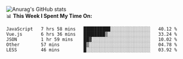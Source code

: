 
![Anurag's GitHub stats](https://github-readme-stats.vercel.app/api?username=supergczh&show_icons=true&theme=radical)
<br />
📊 **This Week I Spent My Time On:**

<!--START_SECTION:waka-->
```text
JavaScript   7 hrs 58 mins   ██████████░░░░░░░░░░░░░░░   40.12 % 
Vue.js       6 hrs 36 mins   ████████▒░░░░░░░░░░░░░░░░   33.24 % 
JSON         1 hr 59 mins    ██▓░░░░░░░░░░░░░░░░░░░░░░   10.02 % 
Other        57 mins         █▒░░░░░░░░░░░░░░░░░░░░░░░   04.78 % 
LESS         46 mins         █░░░░░░░░░░░░░░░░░░░░░░░░   03.92 % 
```
<!--END_SECTION:waka-->
